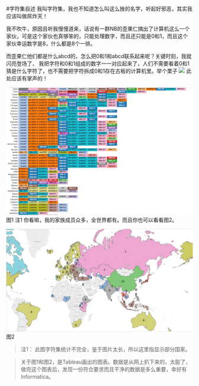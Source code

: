 #字符集自述
我叫字符集，我也不知道怎么叫这么挫的名字，听起好邪恶，其实我应该叫做屌炸天！

我不吹牛，原因且听我慢慢道来，话说有一群NB的歪果仁搞出了计算机这么一个家伙，可是这个家伙也真够笨的，只能处理数字，而且还只能是0和1，而且这个家伙幸运数字是8，什么都是8个一排。

而歪果仁他们都是什么abcd的，怎么把0和1和abcd联系起来呢？关键时刻，我就闪亮登场了，
我把字符和0和1组成的数字一一对应起来了，人们不需要看着0和1猜是什么字符了，也不需要把字符拆成0和1存在古板的计算机里。举个栗子
![](http://image.baidu.com/search/detail?ct=503316480&z=0&tn=baiduimagedetail&ipn=d&cl=2&cm=1&sc=0&lm=-1&ie=gbk&pn=3&rn=1&di=201073978710&ln=30&word=%BE%D9%B8%F6%C0%F5%D7%D3&os=1240569107,3383308707&cs=2328419184,3739305307&objurl=http%3A%2F%2Fatt.bbs.duowan.com%2Fforum%2F201411%2F07%2F051445bgo4oyd4wvcb43xy.jpg&bdtype=0&simid=3170833297,3722278768&fr=ala&ori_query=%E4%B8%BE%E4%B8%AA%E6%A0%97%E5%AD%90&ala=0&alatpl=sp&pos=1)
此处应该有掌声的！

![](codepage_bar.jpg) 图1  注1
你看嘛，我的家族成员众多，全世界都有。而且你也可以看看图2。

![](codepage_map.jpg) 图2

> 注1： 此图字符集统计不完全，鉴于图片太长，所以这里指显示部分国家。

> 关于图1和图2，是Tableau画出的图表。数据是从网上扒下来的，太脏了，做完这个图表后，发现一份符合要求而且干净的数据是多么重要，幸好有Informatica。